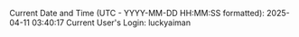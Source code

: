 Current Date and Time (UTC - YYYY-MM-DD HH:MM:SS formatted): 2025-04-11 03:40:17
Current User's Login: luckyaiman
